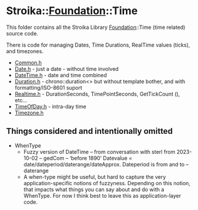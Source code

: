 # Stroika::[Foundation](../)::Time

This folder contains all the Stroika Library [Foundation](../)::Time (time related) source code.

There is code for managing Dates, Time Durations, RealTime values (ticks), and timezones.

- [Common.h](Common.h)
- [Date.h](Date.h) - just a date - without time involved
- [DateTime.h](DateTime.h) - date and time combined
- [Duration.h](Duration.h) - chrono::duration\<> but without template bother, and with formatting/ISO-8601 suport
- [Realtime.h](Realtime.h) - DurationSeconds, TimePointSeconds, GetTickCount (), etc...
- [TimeOfDay.h](TimeOfDay.h) - intra-day time
- [Timezone.h](Timezone.h)

## Things considered and intentionally omitted

- WhenType
  - Fuzzy version of DateTime – from conversation with sterl from 2023-10-02 – gedCom – ‘before 1890’
	Datevalue = date/dateperiod/daterange/dateApprox. Dateperiod is from and to – daterange
  - A when-type might be useful, but hard to capture the very application-specific notions of fuzzyness.
    Depending on this notion, that impacts what things you can say about and do with a WhenType. For now
    I think best to leave this as application-layer code.
